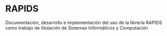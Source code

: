 # RAPIDS
Documentación, desarrollo e implementación del uso de la librería RAPIDS como trabajo de titulación de Sistemas Informáticos y Computación
